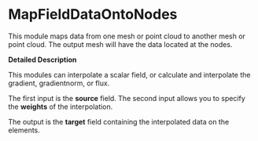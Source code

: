 # MapFieldDataOntoNodes

This module maps data from one mesh or point cloud to another mesh or point cloud. The output mesh will have the data located at the nodes.

**Detailed Description**

This modules can interpolate a scalar field, or calculate and interpolate the gradient, gradientnorm, or flux.

The first input is the **source** field. The second input allows you to specify the **weights** of the interpolation.

The output is the **target** field containing the interpolated data on the elements.
